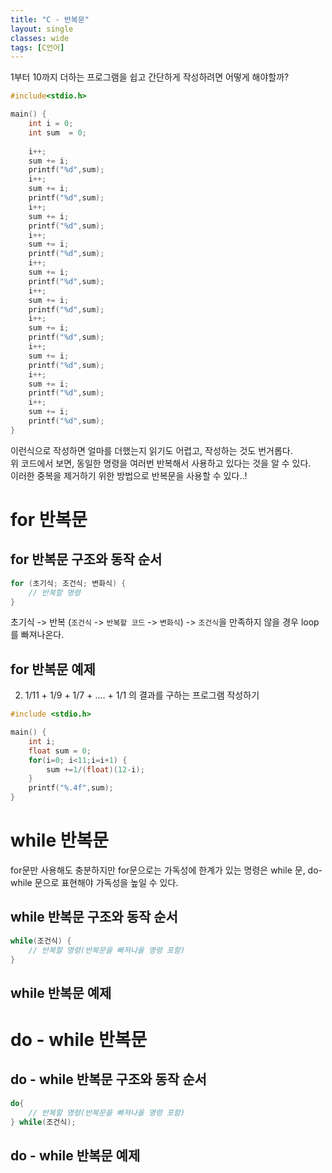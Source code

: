 ```yaml
---
title: "C - 반복문"
layout: single
classes: wide
tags: [C언어]
---
```

1부터 10까지 더하는 프로그램을 쉽고 간단하게 작성하려면 어떻게 해야할까?

```cpp
#include<stdio.h>

main() {
    int i = 0;
    int sum  = 0;
    
    i++;
    sum += i;
    printf("%d",sum);
    i++;
    sum += i;
    printf("%d",sum);
    i++;
    sum += i;
    printf("%d",sum);
    i++;
    sum += i;
    printf("%d",sum);
    i++;
    sum += i;
    printf("%d",sum);
    i++;
    sum += i;
    printf("%d",sum);
    i++;
    sum += i;
    printf("%d",sum);
    i++;
    sum += i;
    printf("%d",sum);
    i++;
    sum += i;
    printf("%d",sum);
    i++;
    sum += i;
    printf("%d",sum);
}
```
  
이런식으로 작성하면 얼마를 더했는지 읽기도 어렵고, 작성하는 것도 번거롭다.  
위 코드에서 보면, 동일한 명령을 여러번 반복해서 사용하고 있다는 것을 알 수 있다.  
이러한 중복을 제거하기 위한 방법으로 반복문을 사용할 수 있다..!  
  
# for 반복문

## for 반복문 구조와 동작 순서
  
```cpp
for (초기식; 조건식; 변화식) {
    // 반복할 명령
}
```
초기식
-> 반복 (`조건식` -> `반복할 코드` -> `변화식`)
-> `조건식`을 만족하지 않을 경우 loop를 빠져나온다.

## for 반복문 예제

2) 1/11 + 1/9 + 1/7 + .... + 1/1 의 결과를 구하는 프로그램 작성하기

```cpp
#include <stdio.h>

main() {
	int i;
	float sum = 0;	
	for(i=0; i<11;i=i+1) {
		sum +=1/(float)(12-i);
	}
	printf("%.4f",sum);
}
```

# while 반복문
for문만 사용해도 충분하지만
for문으로는 가독성에 한계가 있는 명령은 
while 문, do-while 문으로 표현해야 가독성을 높일 수 있다.

## while 반복문 구조와 동작 순서

```cpp
while(조건식) {
    // 반복할 명령(반복문을 빠져나올 명령 포함)
}
```

## while 반복문 예제


# do - while 반복문


## do - while 반복문 구조와 동작 순서
```cpp
do{
    // 반복할 명령(반복문을 빠져나올 명령 포함)
} while(조건식);
```



## do - while 반복문 예제

